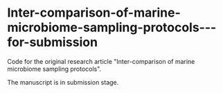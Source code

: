 # Inter-comparison-of-marine-microbiome-sampling-protocols---for-submission
Code for the original research article "Inter-comparison of marine microbiome sampling protocols".

The manuscript is in submission stage.
